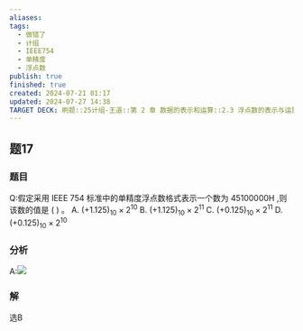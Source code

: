 ```yaml
---
aliases: 
tags:
  - 做错了
  - 计组
  - IEEE754
  - 单精度
  - 浮点数
publish: true
finished: true
created: 2024-07-21 01:17
updated: 2024-07-27 14:38
TARGET DECK: 刷题::25计组-王道::第 2 章 数据的表示和运算::2.3 浮点数的表示与运算::题17
---
```


## 题17
### 题目
Q:假定采用 IEEE 754 标准中的单精度浮点数格式表示一个数为 ${45100000}\mathrm{H}$ ,则该数的值是 ( ) 。
A. ${( +{1.125}) }_{10} \times {2}^{10}$ B. ${( +{1.125}) }_{10} \times {2}^{11}$
C. ${( +{0.125}) }_{10} \times {2}^{11}$ D. ${( +{0.125}) }_{10} \times {2}^{10}$
### 分析
A:![](https://img.hwenyi.live/202407271439075.webp)
### 解
选B
